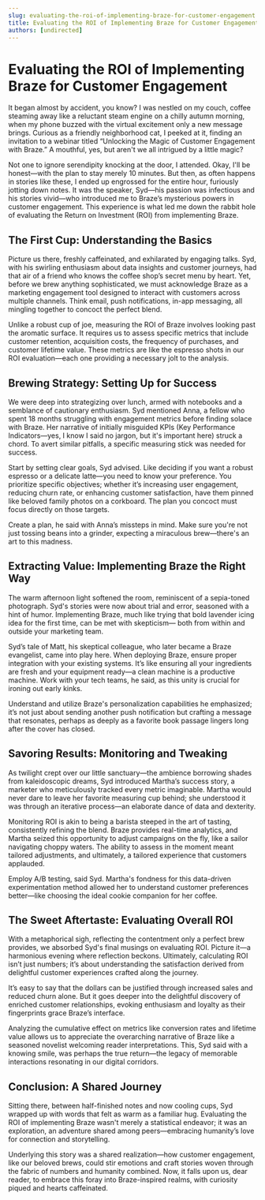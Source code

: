 ```yaml
---
slug: evaluating-the-roi-of-implementing-braze-for-customer-engagement
title: Evaluating the ROI of Implementing Braze for Customer Engagement
authors: [undirected]
---
```



# Evaluating the ROI of Implementing Braze for Customer Engagement

It began almost by accident, you know? I was nestled on my couch, coffee steaming away like a reluctant steam engine on a chilly autumn morning, when my phone buzzed with the virtual excitement only a new message brings. Curious as a friendly neighborhood cat, I peeked at it, finding an invitation to a webinar titled “Unlocking the Magic of Customer Engagement with Braze.” A mouthful, yes, but aren't we all intrigued by a little magic? 

Not one to ignore serendipity knocking at the door, I attended. Okay, I'll be honest—with the plan to stay merely 10 minutes. But then, as often happens in stories like these, I ended up engrossed for the entire hour, furiously jotting down notes. It was the speaker, Syd—his passion was infectious and his stories vivid—who introduced me to Braze’s mysterious powers in customer engagement. This experience is what led me down the rabbit hole of evaluating the Return on Investment (ROI) from implementing Braze.

## The First Cup: Understanding the Basics

Picture us there, freshly caffeinated, and exhilarated by engaging talks. Syd, with his swirling enthusiasm about data insights and customer journeys, had that air of a friend who knows the coffee shop’s secret menu by heart. Yet, before we brew anything sophisticated, we must acknowledge Braze as a marketing engagement tool designed to interact with customers across multiple channels. Think email, push notifications, in-app messaging, all mingling together to concoct the perfect blend.

Unlike a robust cup of joe, measuring the ROI of Braze involves looking past the aromatic surface. It requires us to assess specific metrics that include customer retention, acquisition costs, the frequency of purchases, and customer lifetime value. These metrics are like the espresso shots in our ROI evaluation—each one providing a necessary jolt to the analysis.

## Brewing Strategy: Setting Up for Success

We were deep into strategizing over lunch, armed with notebooks and a semblance of cautionary enthusiasm. Syd mentioned Anna, a fellow who spent 18 months struggling with engagement metrics before finding solace with Braze. Her narrative of initially misguided KPIs (Key Performance Indicators—yes, I know I said no jargon, but it's important here) struck a chord. To avert similar pitfalls, a specific measuring stick was needed for success. 

Start by setting clear goals, Syd advised. Like deciding if you want a robust espresso or a delicate latte—you need to know your preference. You prioritize specific objectives; whether it’s increasing user engagement, reducing churn rate, or enhancing customer satisfaction, have them pinned like beloved family photos on a corkboard. The plan you concoct must focus directly on those targets. 

Create a plan, he said with Anna’s missteps in mind. Make sure you're not just tossing beans into a grinder, expecting a miraculous brew—there's an art to this madness.

## Extracting Value: Implementing Braze the Right Way 

The warm afternoon light softened the room, reminiscent of a sepia-toned photograph. Syd's stories were now about trial and error, seasoned with a hint of humor. Implementing Braze, much like trying that bold lavender icing idea for the first time, can be met with skepticism— both from within and outside your marketing team. 

Syd’s tale of Matt, his skeptical colleague, who later became a Braze evangelist, came into play here. When deploying Braze, ensure proper integration with your existing systems. It’s like ensuring all your ingredients are fresh and your equipment ready—a clean machine is a productive machine. Work with your tech teams, he said, as this unity is crucial for ironing out early kinks. 

Understand and utilize Braze's personalization capabilities he emphasized; it’s not just about sending another push notification but crafting a message that resonates, perhaps as deeply as a favorite book passage lingers long after the cover has closed.

## Savoring Results: Monitoring and Tweaking 

As twilight crept over our little sanctuary—the ambience borrowing shades from kaleidoscopic dreams, Syd introduced Martha’s success story, a marketer who meticulously tracked every metric imaginable. Martha would never dare to leave her favorite measuring cup behind; she understood it was through an iterative process—an elaborate dance of data and dexterity.

Monitoring ROI is akin to being a barista steeped in the art of tasting, consistently refining the blend. Braze provides real-time analytics, and Martha seized this opportunity to adjust campaigns on the fly, like a sailor navigating choppy waters. The ability to assess in the moment meant tailored adjustments, and ultimately, a tailored experience that customers applauded.

Employ A/B testing, said Syd. Martha's fondness for this data-driven experimentation method allowed her to understand customer preferences better—like choosing the ideal cookie companion for her coffee.

## The Sweet Aftertaste: Evaluating Overall ROI

With a metaphorical sigh, reflecting the contentment only a perfect brew provides, we absorbed Syd's final musings on evaluating ROI. Picture it—a harmonious evening where reflection beckons. Ultimately, calculating ROI isn’t just numbers; it’s about understanding the satisfaction derived from delightful customer experiences crafted along the journey.

It’s easy to say that the dollars can be justified through increased sales and reduced churn alone. But it goes deeper into the delightful discovery of enriched customer relationships, evoking enthusiasm and loyalty as their fingerprints grace Braze’s interface. 

Analyzing the cumulative effect on metrics like conversion rates and lifetime value allows us to appreciate the overarching narrative of Braze like a seasoned novelist welcoming reader interpretations. This, Syd said with a knowing smile, was perhaps the true return—the legacy of memorable interactions resonating in our digital corridors.

## Conclusion: A Shared Journey

Sitting there, between half-finished notes and now cooling cups, Syd wrapped up with words that felt as warm as a familiar hug. Evaluating the ROI of implementing Braze wasn't merely a statistical endeavor; it was an exploration, an adventure shared among peers—embracing humanity’s love for connection and storytelling.

Underlying this story was a shared realization—how customer engagement, like our beloved brews, could stir emotions and craft stories woven through the fabric of numbers and humanity combined. Now, it falls upon us, dear reader, to embrace this foray into Braze-inspired realms, with curiosity piqued and hearts caffeinated.